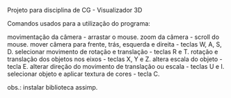 Projeto para disciplina de CG - Visualizador 3D

Comandos usados para a utilização do programa:

movimentação da câmera - arrastar o mouse.
zoom da câmera - scroll do mouse.
mover câmera para frente, trás, esquerda e direita - teclas W, A, S, D.
selecionar movimento de rotação e translação - teclas R e T.
rotação e translação dos objetos nos eixos - teclas X, Y e Z.
altera escala do objeto - tecla E.
alterar direção do movimento de translação ou escala - teclas U e I.
selecionar objeto e aplicar textura de cores - tecla C.

obs.: instalar biblioteca assimp.

